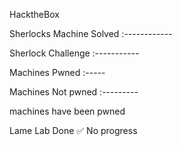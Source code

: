 HacktheBox 

Sherlocks Machine Solved :------------



Sherlock Challenge :-----------





Machines Pwned :-----



Machines Not pwned :---------


machines have been pwned

Lame Lab Done ✅
No progress
